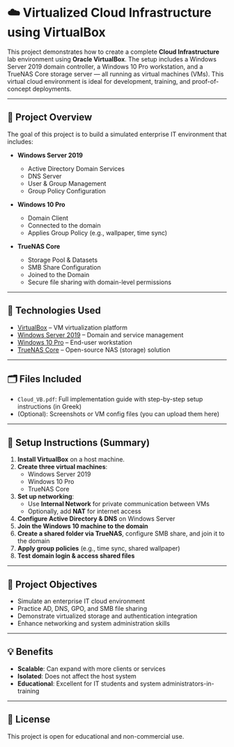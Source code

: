 # ☁️ Virtualized Cloud Infrastructure using VirtualBox

This project demonstrates how to create a complete **Cloud Infrastructure** lab environment using **Oracle VirtualBox**. The setup includes a Windows Server 2019 domain controller, a Windows 10 Pro workstation, and a TrueNAS Core storage server — all running as virtual machines (VMs). This virtual cloud environment is ideal for development, training, and proof-of-concept deployments.

---

## 📘 Project Overview

The goal of this project is to build a simulated enterprise IT environment that includes:

- **Windows Server 2019**  
  - Active Directory Domain Services  
  - DNS Server  
  - User & Group Management  
  - Group Policy Configuration  

- **Windows 10 Pro**  
  - Domain Client  
  - Connected to the domain  
  - Applies Group Policy (e.g., wallpaper, time sync)

- **TrueNAS Core**  
  - Storage Pool & Datasets  
  - SMB Share Configuration  
  - Joined to the Domain  
  - Secure file sharing with domain-level permissions

---

## 🧰 Technologies Used

- [VirtualBox](https://www.virtualbox.org/) – VM virtualization platform  
- [Windows Server 2019](https://www.microsoft.com/en-us/evalcenter/evaluate-windows-server-2019) – Domain and service management  
- [Windows 10 Pro](https://www.microsoft.com/software-download/windows10) – End-user workstation  
- [TrueNAS Core](https://www.truenas.com/download-truenas-core/) – Open-source NAS (storage) solution

---

## 🗂 Files Included

- `Cloud_VB.pdf`: Full implementation guide with step-by-step setup instructions (in Greek)
- (Optional): Screenshots or VM config files (you can upload them here)

---

## 🚀 Setup Instructions (Summary)

1. **Install VirtualBox** on a host machine.
2. **Create three virtual machines**:
   - Windows Server 2019
   - Windows 10 Pro
   - TrueNAS Core
3. **Set up networking**:
   - Use **Internal Network** for private communication between VMs
   - Optionally, add **NAT** for internet access
4. **Configure Active Directory & DNS** on Windows Server
5. **Join the Windows 10 machine to the domain**
6. **Create a shared folder via TrueNAS**, configure SMB share, and join it to the domain
7. **Apply group policies** (e.g., time sync, shared wallpaper)
8. **Test domain login & access shared files**

---

## 🎯 Project Objectives

- Simulate an enterprise IT cloud environment
- Practice AD, DNS, GPO, and SMB file sharing
- Demonstrate virtualized storage and authentication integration
- Enhance networking and system administration skills

---

## 💡 Benefits

- **Scalable**: Can expand with more clients or services
- **Isolated**: Does not affect the host system
- **Educational**: Excellent for IT students and system administrators-in-training

---

## 📄 License

This project is open for educational and non-commercial use.

